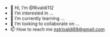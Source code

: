 - 👋 Hi, I’m @Rivaldi112
- 👀 I’m interested in ...
- 🌱 I’m currently learning ...
- 💞️ I’m looking to collaborate on ...
- 📫 How to reach me nstrivaldi69@gmail.com

<!---
Rivaldi112/Rivaldi112 is a ✨ special ✨ repository because its `README.md` (this file) appears on your GitHub profile.
You can click the Preview link to take a look at your changes.
--->
